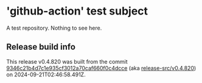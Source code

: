 # 'github-action' test subject

A test repository. Nothing to see here.


## Release build info

This release v0.4.820 was built from the commit [9346c21b4d7c1e935cf3012a70caf660f0c4dcce](https://github.com/kattecon/gh-release-test-ga/tree/9346c21b4d7c1e935cf3012a70caf660f0c4dcce) (aka [release-src/v0.4.820](https://github.com/kattecon/gh-release-test-ga/tree/release-src/v0.4.820)) on 2024-09-21T02:46:58.491Z.
        